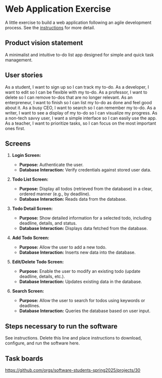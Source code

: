 # Web Application Exercise

A little exercise to build a web application following an agile development process. See the [instructions](instructions.md) for more detail.

## Product vision statement

A minimalist and intuitive to-do list app designed for simple and quick task management.

## User stories

As a student, I want to sign up so I can track my to-do.
As a developer, I want to edit so I can be flexible with my to-do.
As a professor, I want to delete so I can remove to-dos that are no longer relevant.
As an enterpreneur, I want to finish so I can list my to-do as done and feel good about it.
As a busy CEO, I want to search so I can remember my to-do.
As a writer, I want to see a display of my to-do so I can visualize my progress.
As a non-tech savvy user, I want a simple interface so I can easily use the app.
As a teacher, I want to prioritize tasks, so I can focus on the most important ones first.

## Screens

1. **Login Screen:**

   - **Purpose:** Authenticate the user.
   - **Database Interaction:** Verify credentials against stored user data.

2. **Todo List Screen:**

   - **Purpose:** Display all todos (retrieved from the database) in a clear, ordered manner (e.g., by deadline).
   - **Database Interaction:** Reads data from the database.

3. **Todo Detail Screen:**

   - **Purpose:** Show detailed information for a selected todo, including deadline, details, and status.
   - **Database Interaction:** Displays data fetched from the database.

4. **Add Todo Screen:**

   - **Purpose:** Allow the user to add a new todo.
   - **Database Interaction:** Inserts new data into the database.

5. **Edit/Delete Todo Screen:**

   - **Purpose:** Enable the user to modify an existing todo (update deadline, details, etc.).
   - **Database Interaction:** Updates existing data in the database.

6. **Search Screen:**
   - **Purpose:** Allow the user to search for todos using keywords or deadlines.
   - **Database Interaction:** Queries the database based on user input.

## Steps necessary to run the software

See instructions. Delete this line and place instructions to download, configure, and run the software here.

## Task boards

<https://github.com/orgs/software-students-spring2025/projects/30>

